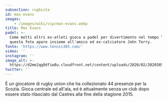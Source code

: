 ```yaml
---
subsection: rugbista
id: max-evans
images: 
    - /images/wiki/vip/max-evans.webp
title: Max Evans
padel: >-
  Come molti altri ex-atleti gioca a padel per divertimento nel tempo libero. In
  questa foto apare insieme all'amico ed ex-calciatore John Terry.
fonte: 'https://www.tennis365.com/'
video: ''
instagram: ''
image_alt: >-
  https://d2me2qg8dfiw8u.cloudfront.net/content/uploads/2020/02/20203855/Max-Evans-and-former-Chelsea-captain-John-Terry-playing-padel.jpg
twitter: ''
---
```

È un giocatore di rugby union che ha collezionato 44 presenze per la Scozia. Gioca centrale ed all'ala, ed è attualmente senza un club dopo essere stato rilasciato dal Castres alla fine della stagione 2015.
